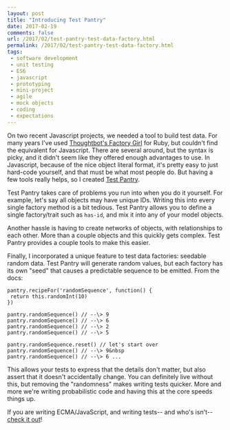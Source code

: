 ```yaml
---
layout: post
title: "Introducing Test Pantry"
date: 2017-02-19
comments: false
url: /2017/02/test-pantry-test-data-factory.html
permalink: /2017/02/test-pantry-test-data-factory.html
tags:
 - software development
 - unit testing
 - ES6
 - javascript
 - prototyping
 - mini-project
 - agile
 - mock objects
 - coding
 - expectations
---
```


  
On two recent Javascript projects, we needed a tool to build test data. For many years I've used [Thoughtbot's Factory Girl](https://github.com/thoughtbot/factory_girl) for Ruby, but couldn't find the equivalent for Javascript. There are several around, but the syntax is picky, and it didn't seem like they offered enough advantages to use. In Javascript, because of the nice object literal format, it's pretty easy to just hard-code yourself, and that must be what most people do. But having a few tools really helps, so I created [Test Pantry](https://github.com/ndp-software/test-pantry).  
  
Test Pantry takes care of problems you run into when you do it yourself. For example, let's say all objects may have unique IDs. Writing this into every single factory method is a bit tedious. Test Pantry allows you to define a single factory/trait such as `has-id`, and mix it into any of your model objects.  
  
Another hassle is having to create networks of objects, with relationships to each other. More than a couple objects and this quickly gets complex. Test Pantry provides a couple tools to make this easier.  
  
Finally, I incorporated a unique feature to test data factories: seedable random data. Test Pantry will generate random values, but each factory has its own "seed" that causes a predictable sequence to be emitted. From the docs:  

```
pantry.recipeFor('randomSequence', function() {
 return this.randomInt(10)
})

pantry.randomSequence() // --\> 9
pantry.randomSequence() // --\> 6
pantry.randomSequence() // --\> 2
pantry.randomSequence() // --\> 5

pantry.randomSequence.reset() // let's start over
pantry.randomSequence() // --\> 9&nbsp
pantry.randomSequence() // --\> 6 ...
```
  
This allows your tests to express that the details don't matter, but also assert that it doesn't accidentally change. You can definitely live without this, but removing the "randomness" makes writing tests quicker. More and more we're writing probabilistic code and having this at the core  speeds things up.  
  
If you are writing ECMA/JavaScript, and writing tests-- and who's isn't-- [check it out](https://github.com/ndp-software/test-pantry)! 

